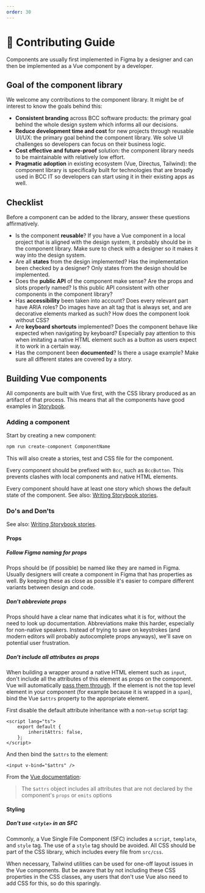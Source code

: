 ```yaml
---
order: 30
---
```

# 🔑 Contributing Guide
Components are usually first implemented in Figma by a designer and can then be implemented as a Vue component by a developer.

## Goal of the component library
We welcome any contributions to the component library. It might be of interest to know the goals behind this:

- **Consistent branding** across BCC software products: the primary goal behind the whole design system which informs all our decisions.
- **Reduce development time and cost** for new projects through reusable UI/UX: the primary goal behind the component library. We solve UI challenges so developers can focus on their business logic.
- **Cost effective and future-proof** solution: the component library needs to be maintainable with relatively low effort.
- **Pragmatic adoption** in existing ecosystem (Vue, Directus, Tailwind): the component library is specifically built for technologies that are broadly used in BCC IT so developers can start using it in their existing apps as well.

## Checklist
Before a component can be added to the library, answer these questions affirmatively.

- Is the component **reusable**? If you have a Vue component in a local project that is aligned with the design system, it probably should be in the component library. Make sure to check with a designer so it makes it way into the design system.
- Are all **states** from the design implemented? Has the implementation been checked by a designer? Only states from the design should be implemented.
- Does the **public API** of the component make sense? Are the props and slots properly named? Is this public API consistent with other components in the component library?
- Has **accessibility** been taken into account? Does every relevant part have ARIA roles? Do images have an alt tag that is always set, and are decorative elements marked as such? How does the component look without CSS?
- Are **keyboard shortcuts** implemented? Does the component behave like expected when navigating by keyboard? Especially pay attention to this when imitating a native HTML element such as a button as users expect it to work in a certain way.
- Has the component been **documented**? Is there a usage example? Make sure all different states are covered by a story.

## Building Vue components
All components are built with Vue first, with the CSS library produced as an artifact of that process. This means that all the components have good examples in [Storybook](https://vue-components-storybook.developer.bcc.no).

### Adding a component
Start by creating a new component:
```sh
npm run create-component ComponentName
```
This will also create a stories, test and CSS file for the component.

Every component should be prefixed with `Bcc`, such as `BccButton`. This prevents clashes with local components and native HTML elements.

Every component should have at least one story which shows the default state of the component. See also: [Writing Storybook stories](./writing-storybook-stories.md).

### Do's and Don'ts
See also: [Writing Storybook stories](./writing-storybook-stories.md).

#### Props
##### Follow Figma naming for props
Props should be (if possible) be named like they are named in Figma. Usually designers will create a component in Figma that has properties as well. By keeping these as close as possible it's easier to compare different variants between design and code.

##### Don't abbreviate props
Props should have a clear name that indicates what it is for, without the need to look up documentation. Abbreviations make this harder, especially for non-native speakers. Instead of trying to save on keystrokes (and modern editors will probably autocomplete props anyways), we'll save on potential user frustration.

##### Don't include all attributes as props
When building a wrapper around a native HTML element such as `input`, don't include all the attributes of this element as props on the component. Vue will automatically [pass them through](https://vuejs.org/guide/components/attrs.html). If the element is not the top level element in your component (for example because it is wrapped in a `span`), bind the Vue `$attrs` property to the appropriate element.

First disable the default attribute inheritance with a non-`setup` script tag:
```vue
<script lang="ts">
    export default {
        inheritAttrs: false,
    };
</script>
```

And then bind the `$attrs` to the element:

```vue
<input v-bind="$attrs" />
```

From the [Vue documentation](https://vuejs.org/guide/components/attrs.html#disabling-attribute-inheritance):
> The `$attrs` object includes all attributes that are not declared by the component's `props` or `emits` options

#### Styling
##### Don't use `<style>` in an SFC
Commonly, a Vue Single File Component (SFC) includes a `script`, `template`, and `style` tag. The use of a `style` tag should be avoided. All CSS should be part of the CSS library, which includes every file from `src/css`.

When necessary, Tailwind utilities can be used for one-off layout issues in the Vue components. But be aware that by not including these CSS properties in the CSS classes, any users that don't use Vue also need to add CSS for this, so do this sparingly.
